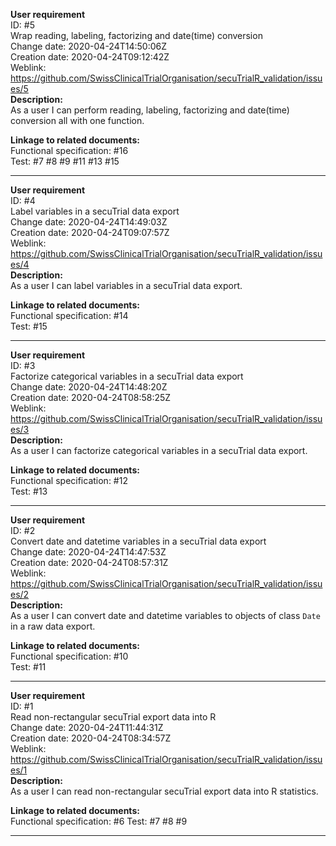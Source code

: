 **User requirement**  
ID: #5  
Wrap reading, labeling, factorizing and date(time) conversion  
Change date: 2020-04-24T14:50:06Z  
Creation date: 2020-04-24T09:12:42Z  
Weblink: https://github.com/SwissClinicalTrialOrganisation/secuTrialR_validation/issues/5  
**Description:**  
As a user I can perform reading, labeling, factorizing and date(time) conversion all with one function.

**Linkage to related documents:**  
Functional specification: #16  
Test: #7 #8 #9 #11 #13 #15  



---
**User requirement**  
ID: #4  
Label variables in a secuTrial data export  
Change date: 2020-04-24T14:49:03Z  
Creation date: 2020-04-24T09:07:57Z  
Weblink: https://github.com/SwissClinicalTrialOrganisation/secuTrialR_validation/issues/4  
**Description:**  
As a user I can label variables in a secuTrial data export.

**Linkage to related documents:**  
Functional specification: #14  
Test: #15  



---
**User requirement**  
ID: #3  
Factorize categorical variables in a secuTrial data export  
Change date: 2020-04-24T14:48:20Z  
Creation date: 2020-04-24T08:58:25Z  
Weblink: https://github.com/SwissClinicalTrialOrganisation/secuTrialR_validation/issues/3  
**Description:**  
As a user I can factorize categorical variables in a secuTrial data export.

**Linkage to related documents:**  
Functional specification: #12  
Test:  #13  



---
**User requirement**  
ID: #2  
Convert date and datetime variables in a secuTrial data export  
Change date: 2020-04-24T14:47:53Z  
Creation date: 2020-04-24T08:57:31Z  
Weblink: https://github.com/SwissClinicalTrialOrganisation/secuTrialR_validation/issues/2  
**Description:**  
As a user I can convert date and datetime variables to objects of class `Date` in a raw data export.

**Linkage to related documents:**  
Functional specification: #10  
Test: #11  



---
**User requirement**  
ID: #1  
Read non-rectangular secuTrial export data into R  
Change date: 2020-04-24T11:44:31Z  
Creation date: 2020-04-24T08:34:57Z  
Weblink: https://github.com/SwissClinicalTrialOrganisation/secuTrialR_validation/issues/1  
**Description:**  
As a user I can read non-rectangular secuTrial export data into R statistics.

**Linkage to related documents:**  
Functional specification: #6 
Test: #7 #8 #9 



---
